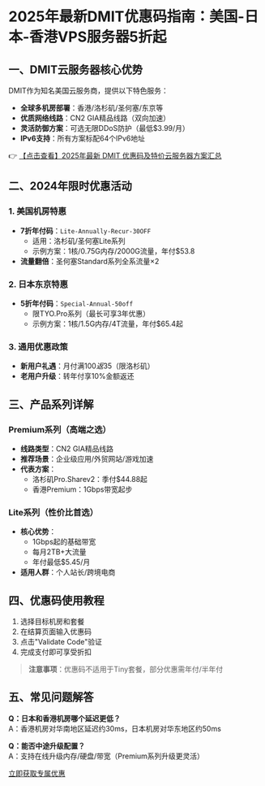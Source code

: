 # 2025年最新DMIT优惠码指南：美国-日本-香港VPS服务器5折起

## 一、DMIT云服务器核心优势

DMIT作为知名美国云服务商，提供以下特色服务：
- **全球多机房部署**：香港/洛杉矶/圣何塞/东京等
- **优质网络线路**：CN2 GIA精品线路（双向加速）
- **灵活防御方案**：可选无限DDoS防护（最低$3.99/月）
- **IPv6支持**：所有方案标配64个IPv6地址

👉 [【点击查看】2025年最新 DMIT 优惠码及特价云服务器方案汇总](https://bit.ly/dmit_coupon)

## 二、2024年限时优惠活动

### 1. 美国机房特惠
- **7折年付码**：`Lite-Annually-Recur-30OFF`
  - 适用：洛杉矶/圣何塞Lite系列
  - 示例方案：1核/0.75G内存/2000G流量，年付$53.8
- **流量翻倍**：圣何塞Standard系列全系流量×2

### 2. 日本东京特惠
- **5折年付码**：`Special-Annual-50off`
  - 限TYO.Pro系列（最长可享3年优惠）
  - 示例方案：1核/1.5G内存/4T流量，年付$65.4起

### 3. 通用优惠政策
- **新用户礼遇**：月付满$100返$35（限洛杉矶）
- **老用户升级**：转年付享10%金额返还

## 三、产品系列详解

### Premium系列（高端之选）
- **线路类型**：CN2 GIA精品线路
- **推荐场景**：企业级应用/外贸网站/游戏加速
- **代表方案**：
  - 洛杉矶Pro.Sharev2：季付$44.88起
  - 香港Premium：1Gbps带宽起步

### Lite系列（性价比首选）
- **核心优势**：
  - 1Gbps起的基础带宽
  - 每月2TB+大流量
  - 年付最低$5.45/月
- **适用人群**：个人站长/跨境电商

## 四、优惠码使用教程
1. 选择目标机房和套餐
2. 在结算页面输入优惠码
3. 点击"Validate Code"验证
4. 完成支付即可享受折扣

> **注意事项**：优惠码不适用于Tiny套餐，部分优惠需年付/半年付

## 五、常见问题解答
**Q：日本和香港机房哪个延迟更低？**  
A：香港机房对华南地区延迟约30ms，日本机房对华东地区约50ms

**Q：能否中途升级配置？**  
A：支持在线升级内存/硬盘/带宽（Premium系列升级更灵活）

[立即获取专属优惠](https://bit.ly/dmit_coupon)